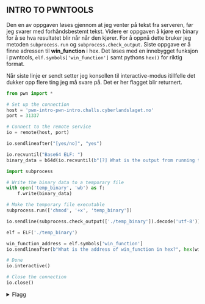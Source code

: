 ## INTRO TO PWNTOOLS

Den en av oppgaven løses gjennom at jeg venter på tekst fra serveren, før jeg svarer med forhåndsbestemt tekst.
Videre er oppgaven å kjøre en binary for å se hva resultatet blir når når den kjører. For å oppnå dette bruker jeg metoden `subprocess.run` og `subprocess.check_output`.
Siste oppgave er å finne adressen til **win_function** i hex. Det løses med en innebygget funksjon i pwntools, `elf.symbols['win_function']` samt pythons `hex()` for riktig format.

Når siste linje er sendt setter jeg konsollen til interactive-modus itillfelle det dukker opp flere ting jeg må svare på. Det er her flagget blir returnert.

```py
from pwn import *

# Set up the connection
host = 'pwn-intro-pwn-intro.challs.cyberlandslaget.no'
port = 31337

# Connect to the remote service
io = remote(host, port)

io.sendlineafter("[yes/no]", "yes")

io.recvuntil("Base64 ELF: ")
binary_data = b64d(io.recvuntil(b"[?] What is the output from running the binary?", True))

import subprocess

# Write the binary data to a temporary file
with open('temp_binary', 'wb') as f:
    f.write(binary_data)

# Make the temporary file executable
subprocess.run(['chmod', '+x', 'temp_binary'])

io.sendline(subprocess.check_output(['./temp_binary']).decode('utf-8'))

elf = ELF('./temp_binary')

win_function_address = elf.symbols['win_function']
io.sendlineafter(b"What is the address of win_function in hex?", hex(win_function_address))

# Done
io.interactive()

# Close the connection
io.close()
```

<details>
  <summary>Flagg</summary>
  
  `flag{pwntools_is_easy_to_learn_but_hard_to_master!}`
</details>